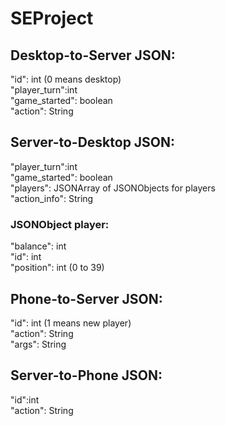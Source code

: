 # SEProject
## Desktop-to-Server JSON:
"id": int (0 means desktop) <br />
"player_turn":int <br />
"game_started": boolean <br />
"action": String


## Server-to-Desktop JSON:
"player_turn":int <br />
"game_started": boolean <br />
"players": JSONArray of JSONObjects for players <br />
"action_info": String

### JSONObject player:
"balance": int <br />
"id": int <br />
"position": int (0 to 39) <br />

## Phone-to-Server JSON:
"id": int  (1 means new player)<br />
"action": String <br />
"args": String

## Server-to-Phone JSON:
"id":int <br />
"action": String <br />
